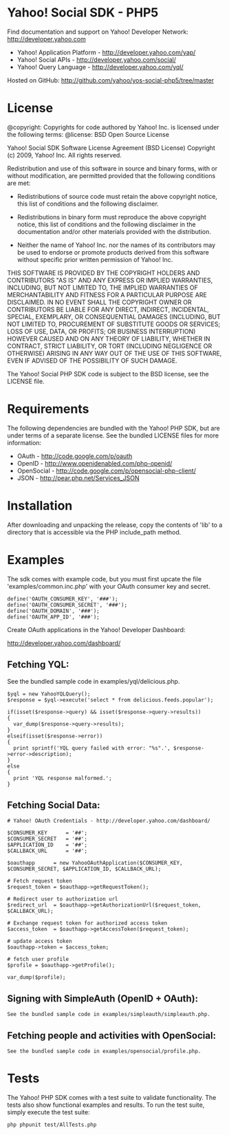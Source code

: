 Yahoo! Social SDK - PHP5
==========================

Find documentation and support on Yahoo! Developer Network: http://developer.yahoo.com

 * Yahoo! Application Platform - http://developer.yahoo.com/yap/
 * Yahoo! Social APIs - http://developer.yahoo.com/social/
 * Yahoo! Query Language - http://developer.yahoo.com/yql/

Hosted on GitHub: http://github.com/yahoo/yos-social-php5/tree/master

License
=======

@copyright: Copyrights for code authored by Yahoo! Inc. is licensed under the following terms:
@license:   BSD Open Source License

Yahoo! Social SDK
Software License Agreement (BSD License)
Copyright (c) 2009, Yahoo! Inc.
All rights reserved.

Redistribution and use of this software in source and binary forms, with
or without modification, are permitted provided that the following
conditions are met:

* Redistributions of source code must retain the above
  copyright notice, this list of conditions and the
  following disclaimer.

* Redistributions in binary form must reproduce the above
  copyright notice, this list of conditions and the
  following disclaimer in the documentation and/or other
  materials provided with the distribution.

* Neither the name of Yahoo! Inc. nor the names of its
  contributors may be used to endorse or promote products
  derived from this software without specific prior
  written permission of Yahoo! Inc.

THIS SOFTWARE IS PROVIDED BY THE COPYRIGHT HOLDERS AND CONTRIBUTORS "AS IS"
AND ANY EXPRESS OR IMPLIED WARRANTIES, INCLUDING, BUT NOT LIMITED TO, THE
IMPLIED WARRANTIES OF MERCHANTABILITY AND FITNESS FOR A PARTICULAR PURPOSE ARE
DISCLAIMED. IN NO EVENT SHALL THE COPYRIGHT OWNER OR CONTRIBUTORS BE LIABLE
FOR ANY DIRECT, INDIRECT, INCIDENTAL, SPECIAL, EXEMPLARY, OR CONSEQUENTIAL
DAMAGES (INCLUDING, BUT NOT LIMITED TO, PROCUREMENT OF SUBSTITUTE GOODS OR
SERVICES; LOSS OF USE, DATA, OR PROFITS; OR BUSINESS INTERRUPTION) HOWEVER
CAUSED AND ON ANY THEORY OF LIABILITY, WHETHER IN CONTRACT, STRICT LIABILITY,
OR TORT (INCLUDING NEGLIGENCE OR OTHERWISE) ARISING IN ANY WAY OUT OF THE USE
OF THIS SOFTWARE, EVEN IF ADVISED OF THE POSSIBILITY OF SUCH DAMAGE.


The Yahoo! Social PHP SDK code is subject to the BSD license, see the LICENSE file.


Requirements
============

The following dependencies are bundled with the Yahoo! PHP SDK, but are under
terms of a separate license. See the bundled LICENSE files for more information:

 * OAuth      - http://code.google.com/p/oauth
 * OpenID     - http://www.openidenabled.com/php-openid/
 * OpenSocial - http://code.google.com/p/opensocial-php-client/
 * JSON       - http://pear.php.net/Services_JSON


Installation
============

After downloading and unpacking the release, copy the contents of 'lib'
to a directory that is accessible via the PHP include_path method.


Examples
========

The sdk comes with example code, but you must first upcate the file
'examples/common.inc.php' with your OAuth consumer key and secret.


    define('OAUTH_CONSUMER_KEY', '###');
    define('OAUTH_CONSUMER_SECRET', '###');
    define('OAUTH_DOMAIN', '###');
    define('OAUTH_APP_ID', '###');


Create OAuth applications in the Yahoo! Developer Dashboard:

http://developer.yahoo.com/dashboard/


## Fetching YQL:

See the bundled sample code in examples/yql/delicious.php.

    $yql = new YahooYQLQuery();
    $response = $yql->execute('select * from delicious.feeds.popular');

    if(isset($response->query) && isset($response->query->results))
    {
      var_dump($response->query->results);
    }
    elseif(isset($response->error))
    {
      print sprintf('YQL query failed with error: "%s".', $response->error->description);
    }
    else
    {
      print 'YQL response malformed.';
    }


## Fetching Social Data:

    # Yahoo! OAuth Credentials - http://developer.yahoo.com/dashboard/

    $CONSUMER_KEY      = '##';
    $CONSUMER_SECRET   = '##';
    $APPLICATION_ID    = '##';
    $CALLBACK_URL      = '##';

    $oauthapp      = new YahooOAuthApplication($CONSUMER_KEY, $CONSUMER_SECRET, $APPLICATION_ID, $CALLBACK_URL);

    # Fetch request token
    $request_token = $oauthapp->getRequestToken();

    # Redirect user to authorization url
    $redirect_url  = $oauthapp->getAuthorizationUrl($request_token, $CALLBACK_URL);

    # Exchange request token for authorized access token
    $access_token  = $oauthapp->getAccessToken($request_token);

    # update access token
    $oauthapp->token = $access_token;

    # fetch user profile
    $profile = $oauthapp->getProfile();

    var_dump($profile);


## Signing with SimpleAuth (OpenID + OAuth):

    See the bundled sample code in examples/simpleauth/simpleauth.php.


## Fetching people and activities with OpenSocial:

    See the bundled sample code in examples/opensocial/profile.php.


Tests
=====

The Yahoo! PHP SDK comes with a test suite to validate functionality. The tests also
show functional examples and results. To run the test suite, simply execute the test suite:

    php phpunit test/AllTests.php
